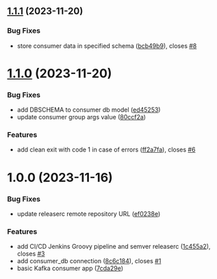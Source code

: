 ## [1.1.1](https://github.com/csye7125-fall2023-group05/consumer/compare/v1.1.0...v1.1.1) (2023-11-20)


### Bug Fixes

* store consumer data in specified schema ([bcb49b9](https://github.com/csye7125-fall2023-group05/consumer/commit/bcb49b932bc3d2ac8f0a82cefa78e5915ecb3729)), closes [#8](https://github.com/csye7125-fall2023-group05/consumer/issues/8)

# [1.1.0](https://github.com/csye7125-fall2023-group05/consumer/compare/v1.0.0...v1.1.0) (2023-11-20)


### Bug Fixes

* add DBSCHEMA to consumer db model ([ed45253](https://github.com/csye7125-fall2023-group05/consumer/commit/ed452536519870b487337b2f344d5a2f34eaccc3))
* update consumer group args value ([80ccf2a](https://github.com/csye7125-fall2023-group05/consumer/commit/80ccf2a889e1a6d08d74de1fe7c4ecc28d11ba3d))


### Features

* add clean exit with code 1 in case of errors ([ff2a7fa](https://github.com/csye7125-fall2023-group05/consumer/commit/ff2a7fa77888c61115fa3abd369bb42c30db2455)), closes [#6](https://github.com/csye7125-fall2023-group05/consumer/issues/6)

# 1.0.0 (2023-11-16)


### Bug Fixes

* update releaserc remote repository URL ([ef0238e](https://github.com/csye7125-fall2023-group05/consumer/commit/ef0238e6543b1fc0534be8a9804728f9184e5a8d))


### Features

* add CI/CD Jenkins Groovy pipeline and semver releaserc ([1c455a2](https://github.com/csye7125-fall2023-group05/consumer/commit/1c455a2e16ad36e138cdbbb1c719a581b256eeda)), closes [#3](https://github.com/csye7125-fall2023-group05/consumer/issues/3)
* add consumer_db connection ([8c6c184](https://github.com/csye7125-fall2023-group05/consumer/commit/8c6c184fe9067cd9e3faa731e4f14de3fefa73de)), closes [#1](https://github.com/csye7125-fall2023-group05/consumer/issues/1)
* basic Kafka consumer app ([7cda29e](https://github.com/csye7125-fall2023-group05/consumer/commit/7cda29ec940d0804a4f9ac5ec622022e2b940eb5))
